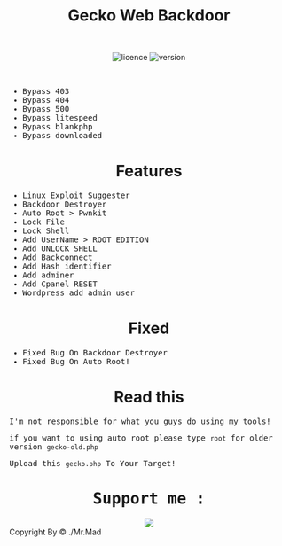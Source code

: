 
<div align="center"><h1>Gecko Web Backdoor</h1></div>
<br>

<div align="center">
  
![licence](https://img.shields.io/badge/LICENE-GPL2.0-ebcb8b?style=flat-square)
![version](https://img.shields.io/badge/VERSION-1.0.2-a3be8c?style=flat-square)
  
 </div>
<br>

<samp>

* Bypass 403
* Bypass 404
* Bypass 500
* Bypass litespeed
* Bypass blankphp
* Bypass downloaded

</samp>

<div align="center"><h1>Features</h1></div>

<samp>

* Linux Exploit Suggester
* Backdoor Destroyer
* Auto Root > Pwnkit 
* Lock File
* Lock Shell
* Add UserName > ROOT EDITION
* Add UNLOCK SHELL
* Add Backconnect
* Add Hash identifier
* Add adminer
* Add Cpanel RESET
* Wordpress add admin user

</samp>
  
<div align="center"><h1>Fixed</h1></div>

<samp>
  
* Fixed Bug On Backdoor Destroyer
* Fixed Bug On Auto Root!

</samp>

<div align="center"><h1>Read this</h1></div>

<samp>

I'm not responsible for what you guys do using my tools!

if you want to using auto root please type `root` for older version `gecko-old.php`

Upload this `gecko.php` To Your Target!

<div align="center">
 <h1> Support me : </h1>
<a href="https://www.buymeacoffee.com/muhsatria"><img src="https://img.buymeacoffee.com/button-api/?text=Buy me a coffee&emoji=☕&slug=muhsatria&button_colour=FFDD00&font_colour=000000&font_family=Comic&outline_colour=000000&coffee_colour=ffffff" /></a>
</div>

</samp>
Copyright By &copy; ./Mr.Mad
